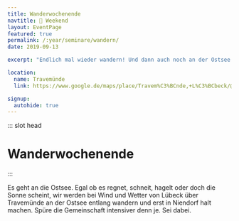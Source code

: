 ```yaml
---
title: Wanderwochenende
navtitle: 🚶 Weekend
layout: EventPage
featured: true
permalink: /:year/seminare/wandern/
date: 2019-09-13

excerpt: "Endlich mal wieder wandern! Und dann auch noch an der Ostsee."

location:
  name: Travemünde
  link: https://www.google.de/maps/place/Travem%C3%BCnde,+L%C3%BCbeck/@53.9610605,10.8249303,13z/data=!3m1!4b1!4m5!3m4!1s0x47ad8ac164224bcf:0x35fa54a19dd080ad!8m2!3d53.9600008!4d10.8535751

signup:
  autohide: true
---
```


::: slot head

# Wander&shy;wochenende

:::

Es geht an die Ostsee. Egal ob es regnet, schneit, hagelt oder doch die Sonne scheint, wir werden bei Wind und Wetter von Lübeck über Travemünde an der Ostsee entlang wandern und erst in Niendorf halt machen. Spüre die Gemeinschaft intensiver denn je. Sei dabei.
